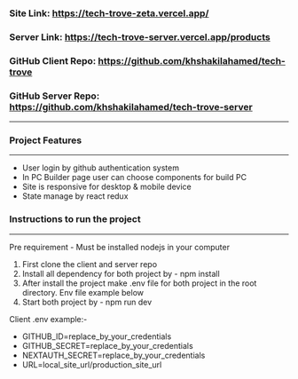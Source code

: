 ### Site Link: https://tech-trove-zeta.vercel.app/

### Server Link: https://tech-trove-server.vercel.app/products

### GitHub Client Repo: https://github.com/khshakilahamed/tech-trove

### GitHub Server Repo: https://github.com/khshakilahamed/tech-trove-server

<hr>

### Project Features

<hr>

<ul>
    <li>User login by github authentication system</li>
    <li>In PC Builder page user can choose components for build PC</li>
    <li>Site is responsive for desktop & mobile device</li>
    <li>State manage by react redux</li>
</ul>

### Instructions to run the project

<hr>

Pre requirement - Must be installed nodejs in your computer

<ol>
    <li>First clone the client and server repo</li>
    <li>Install all dependency for both project by - npm install</li>
    <li>After install the project make .env file for both project in the root directory. Env file example below </li>
    <li>Start both project by - npm run dev</li>
</ol>

Client .env example:-

- GITHUB_ID=replace_by_your_credentials
- GITHUB_SECRET=replace_by_your_credentials
- NEXTAUTH_SECRET=replace_by_your_credentials
- URL=local_site_url/production_site_url
